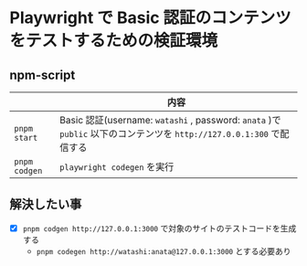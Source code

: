 # Playwright で Basic 認証のコンテンツをテストするための検証環境

## npm-script

|               | 内容                                                                                                                 |
| ------------- | -------------------------------------------------------------------------------------------------------------------- |
| `pnpm start`  | Basic 認証(username: `watashi` , password: `anata` )で `public` 以下のコンテンツを `http://127.0.0.1:300` で配信する |
| `pnpm codgen` | `playwright codegen` を実行                                                                                          |

## 解決したい事

- [x] `pnpm codgen http://127.0.0.1:3000` で対象のサイトのテストコードを生成する
  - `pnpm codegen http://watashi:anata@127.0.0.1:3000` とする必要あり
